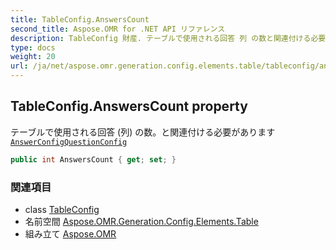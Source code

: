 ```yaml
---
title: TableConfig.AnswersCount
second_title: Aspose.OMR for .NET API リファレンス
description: TableConfig 財産. テーブルで使用される回答 列 の数と関連付ける必要がありますAnswerConfigQuestionConfig
type: docs
weight: 20
url: /ja/net/aspose.omr.generation.config.elements.table/tableconfig/answerscount/
---
```

## TableConfig.AnswersCount property

テーブルで使用される回答 (列) の数。と関連付ける必要があります[`AnswerConfig`](../../../aspose.omr.generation.config.elements.parents/answerconfig/)[`QuestionConfig`](../../questionconfig/)

```csharp
public int AnswersCount { get; set; }
```

### 関連項目

* class [TableConfig](../)
* 名前空間 [Aspose.OMR.Generation.Config.Elements.Table](../../tableconfig/)
* 組み立て [Aspose.OMR](../../../)


